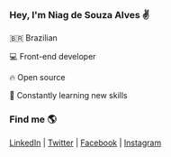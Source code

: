 ### Hey, I'm Niag de Souza Alves :v:

:brazil: Brazilian

:computer: Front-end developer 

:fire: Open source

:rocket: Constantly learning new skills

### Find me :earth_americas:

[LinkedIn](https://www.linkedin.com/in/niagsouza/) | 
[Twitter](https://twitter.com/oniag_) | 
[Facebook](https://www.facebook.com/niag.souza) | 
[Instagram](https://www.instagram.com/oniag_/)
